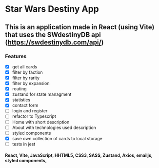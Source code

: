 # Star Wars Destiny App

## This is an application made in React (using Vite) that uses the SWdestinyDB api (https://swdestinydb.com/api/)

### Features

- [x] get all cards
- [x] filter by faction
- [x] filter by rarity
- [x] filter by expansion
- [x] routing
- [x] zustand for state managment
- [x] statistics
- [x] contact form
- [ ] login and register
- [ ] refactor to Typescript
- [ ] Home with short description
- [ ] About with technologies used description
- [ ] styled components
- [x] save own collection of cards to local storage
- [ ] tests in jest

#### React, Vite, JavaScript, HHTML5, CSS3, SASS, Zustand, Axios, emailjs, styled components,

